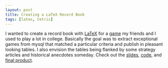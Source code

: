 ```yaml
---
layout: post
title: Creating a LaTeX Record Book
tags: [latex, tetris]
---
```

  
I wanted to create a record book with [LaTeX][4] for a [game][2] my friends and I used to play a lot in college. Basically the goal was to extract exceptional games from mysql that matched a particular criteria and publish in pleasant looking tables. I also envision the tables being flanked by some strategy articles and historical anecdotes someday. Check out the [slides][0], [code][1], and [final product][3].


  [0]: https://docs.google.com/presentation/d/1Bp0GEOicPxpYAnrw1AsL_jlwXiM_CENWsjuw2v0LEpo/edit
  [1]: https://github.com/tphummel/tetris-latex
  [2]: /tetris
  [3]: /assets/pdf/tetris-book-v1.pdf
  [4]: http://en.wikipedia.org/wiki/LaTeX